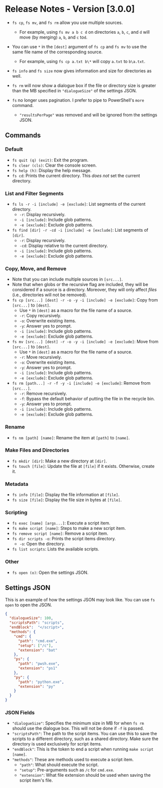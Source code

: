 # Release Notes - Version [3.0.0]

- `fs cp`, `fs mv`, and `fs rm` allow you use multiple sources.
  - For example, using `fs mv a b c d` on directories `a`, `b`, `c`, and `d` will move (by merging) `a`, `b`, and `c` to`d`.

- You can use `*` in the `[dest]` argument of `fs cp` and `fs mv` to use the same file name of the corresponding source.
  - For example, using `fs cp a.txt b\*` will copy `a.txt` to `b\a.txt`.

- `fs info` and `fs size` now gives information and size for directories as well.
- `fs rm` will now show a dialogue box if the file or directory size is greater than the MB specified in `"dialogueSize"` of the settings JSON.
- `fs` no longer uses pagination. I prefer to pipe to PowerShell's `more` command.
  - `"resultsPerPage"` was removed and will be ignored from the settings JSON.


## Commands

### Default

- `fs quit (q) (exit)`: Exit the program.
- `fs clear (cls)`: Clear the console screen.
- `fs help (h)`: Display the help message.
- `fs cd`: Prints the current directory. This *does not* set the current directory.

### List and Filter Segments

- `fs ls -r -i [include] -e [exclude]`: List segments of the current directory.
  - `-r`: Display recursively.
  - `-i [include]`: Include glob patterns.
  - `-e [exclude]`: Exclude glob patterns.
- `fs find [dir] -r -cd -i [include] -e [exclude]`: List segments of `[dir]`.
  - `-r`: Display recursively.
  - `-cd`:  Display relative to the current directory.
  - `-i [include]`: Include glob patterns.
  - `-e [exclude]`: Exclude glob patterns.

### Copy, Move, and Remove

- Note that you can include multiple sources in `[src...]`.
- Note that when globs or the recursive flag are included, they will be considered if a source is a directory. Moreover, they will only affect *files* (i.e., directories will not be removed).
- `fs cp [src...] [dest] -r -o -y -i [include] -e [exclude]`: Copy from `[src...]` to `[dest]`.
  - Use `*` in `[dest]` as a macro for the file name of a source.
  - `-r`: Copy recursively.
  - `-o`: Overwrite existing items.
  - `-y`: Answer yes to prompt.
  - `-i [include]`: Include glob patterns.
  - `-e [exclude]`: Exclude glob patterns.
- `fs mv [src...] [dest] -r -o -y -i [include] -e [exclude]`: Move from `[src...]` to `[dest]`.
  - Use `*` in `[dest]` as a macro for the file name of a source.
  - `-r`: Move recursively.
  - `-o`: Overwrite existing items.
  - `-y`: Answer yes to prompt.
  - `-i [include]`: Include glob patterns.
  - `-e [exclude]`: Exclude glob patterns.
- `fs rm [path...] -r -f -y -i [include] -e [exclude]`: Remove from `[src...]`.
  - `-r`: Remove recursively.
  - `-f`: Bypass the default behavior of putting the file in the recycle bin.
  - `-y`: Answer yes to prompt.
  - `-i [include]`: Include glob patterns.
  - `-e [exclude]`: Exclude glob patterns.

### Rename

- `fs nm [path] [name]`: Rename the item at `[path]` to `[name]`.

### Make Files and Directories

- `fs mkdir [dir]`: Make a new directory at `[dir]`.
- `fs touch [file]`: Update the file at `[file]` if it exists. Otherwise, create it.

### Metadata

- `fs info [file]`: Display the file information at `[file]`.
- `fs size [file]`: Display the file size in bytes at `[file]`.

### Scripting

- `fs exec [name] [args...]`: Execute a script item.
- `fs make script [name]`: Steps to make a new script item.
- `fs remove script [name]`: Remove a script item.
- `fs dir scripts -o`: Prints the script items directory.
  - `-o`: Open the directory.
- `fs list scripts`: Lists the available scripts.

### Other

- `fs open (o)`: Open the settings JSON.

## Settings JSON

This is an example of how the settings JSON may look like. You can use `fs open` to open the JSON.

```json
{
  "dialogueSize": 100,
  "scriptsPath": "scripts",
  "endBlock":  "</script>",
  "methods": {
    "cmd": {
      "path": "cmd.exe",
      "setup": ["/c"],
      "extension": "bat"
    },
    "ps": {
      "path": "pwsh.exe",
      "extension": "ps1"
    },
    "py": {
      "path": "python.exe",
      "extension": "py"
    }
  }
}
```

### JSON Fields

- `"dialogueSize"`: Specifies the minimum size in MB for when `fs rm` should use the dialogue box. This will not be done if `-f` is passed.
- `"scriptsPath"`: The path to the script items. You can use this to save the scripts to a different directory, such as a shared directory. Make sure the directory is used exclusively for script items.
- `"endBlock"`: This is the token to end a script when running `make script [name]`.
- `"methods"`: These are methods used to execute a script item.
  - `"path"`: What should execute the script.
  - `"setup"`: Pre-arguments such as `/c` for `cmd.exe`.
  - `"extension"`: What file extension should be used when saving the script item's file.